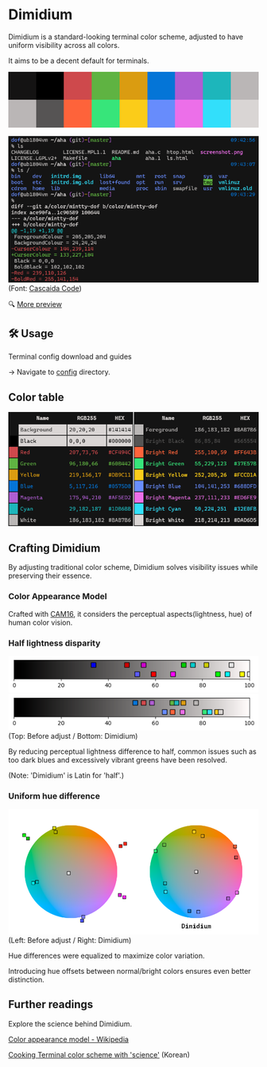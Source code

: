 # Dimidium

Dimidium is a standard-looking terminal color scheme, adjusted to have uniform visibility across all colors.

It aims to be a decent default for terminals.

![palette](img/palette.png)

![terminal preview](img/preview-terminal.png)  
(Font: [Cascaida Code](https://github.com/microsoft/cascadia-code))

🔍 [More preview](https://htmlpreview.github.io/?https://github.com/dofuuz/dimidium/blob/main/preview/tty-preview-nobold.html)


## 🛠️ Usage

Terminal config download and guides

→ Navigate to [config](config) directory. 


## Color table

![Dimidium color table](img/color_table.png)


## Crafting Dimidium

By adjusting traditional color scheme, Dimidium solves visibility issues while preserving their essence.

### Color Appearance Model

Crafted with [CAM16](https://en.wikipedia.org/wiki/Color_appearance_model#CAM16), it considers the perceptual aspects(lightness, hue) of human color vision.

### Half lightness disparity

![Lightness before adjust](img/cmp-lightness0.png)  
![Lightness after adjust](img/cmp-lightness1.png)  
(Top: Before adjust / Bottom: Dimidium)

By reducing perceptual lightness difference to half, common issues such as too dark blues and excessively vibrant greens have been resolved.

(Note: 'Dimidium' is Latin for 'half'.)

### Uniform hue difference

![Hue, chroma adjust](img/cmp-color.png)  
(Left: Before adjust / Right: Dimidium)

Hue differences were equalized to maximize color variation.

Introducing hue offsets between normal/bright colors ensures even better distinction.


## Further readings

Explore the science behind Dimidium.

[Color appearance model - Wikipedia](https://en.wikipedia.org/wiki/Color_appearance_model)

[Cooking Terminal color scheme with 'science'](https://c.innori.com/155) (Korean)

